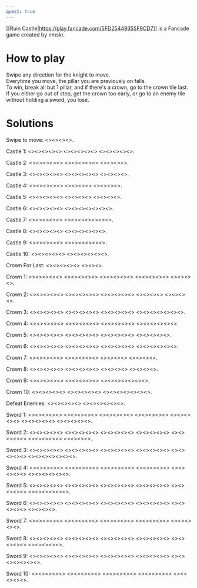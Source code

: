 ```yaml
---
quest: true
---
```

[[Ruin Castle|https://play.fancade.com/5FD25449355F9CD7]] is a Fancade game created by nmskr.

# How to play

Swipe any direction for the knight to move.<br>
Everytime you move, the pillar you are previously on falls.<br>
To win, break all but 1 pillar, and if there's a crown, go to the crown tile last.<br>
If you either go out of step, get the crown too early, or go to an enemy tile without holding a sword, you lose.

# Solutions

Swipe to move: <<NE>><<NE>><<NE>><<NE>>.

Castle 1: <<SW>><<SE>><<NE>><<NE>><<NW>> <<NW>><<SW>><<SW>><<SW>><<SE>> <<SE>><<SE>><<NE>><<NE>><<NE>>.

Castle 2: <<SW>><<NW>><<NE>><<NW>><<NW>> <<SW>><<SE>><<SW>><<NW>><<SW>> <<SE>><<SE>><<SE>><<NE>>.

Castle 3: <<SW>><<SW>><<NW>><<NE>><<NE>> <<NE>><<NW>><<SW>><<SW>><<SW>> <<NW>><<NE>><<NE>><<NE>>.

Castle 4: <<SW>><<SW>><<SE>><<NE>><<SE>> <<SW>><<SE>><<NE>><<NE>> <<NE>><<NW>><<NW>><<NW>>.

Castle 5: <<SE>><<SE>><<NE>><<NW>><<NW>> <<NW>><<SW>><<SW>><<SW>> <<SE>><<SE>><<NE>><<NW>>.

Castle 6: <<SE>><<NE>><<NE>><<NE>><<NW>> <<NW>><<NW>><<SW>><<SW>><<SW>><<SE>><<NE>>.

Castle 7: <<NW>><<NE>><<SE>><<SE>><<SW>> <<SE>><<SW>><<NW>><<NW>><<SW>><<SE>><<SE>>.

Castle 8: <<NE>><<NW>><<SW>><<SW>><<SW>> <<SE>><<SE>><<SE>><<NE>><<NW>><<NE>>.

Castle 9: <<SW>><<SE>><<NE>><<NE>><<NW>> <<NW>><<SW>><<NW>><<NE>><<NE>><<SE>>.

Castle 10: <<SE>><<NE>><<NW>><<NW>><<NW>> <<NE>><<SE>><<SE>><<NE>><<NW>><<NW>>.

Crown For Last: <<NE>><<SE>><<SW>><<SW>><<NW>> <<NW>><<NE>><<NE>>.

Crown 1: <<SW>><<SW>><<SE>><<SE>><<NE>> <<NW>><<NE>><<SE>><<NE>><<NE>> <<NW>><<SW>><<NW>><<NE>><<NW>> <<NW>><<SW>><<SE>><<SW>><<NW>> <<SW>><<SE>><<SW>><<NW>>.

Crown 2: <<NW>><<SW>><<SE>><<SW>><<SW>> <<NW>><<NW>><<NE>><<NE>><<NE>> <<NW>><<SW>><<SW>><<SW>><<NW>> <<NE>><<NE>><<NE>><<NE>> <<SE>><<SE>><<SE>><<SE>>.

Crown 3: <<SE>><<SE>><<NE>><<NW>><<NW>> <<NE>><<SE>><<SE>><<SE>><<SW>> <<SW>><<SE>><<SW>><<SW>><<NW>> <<NW>><<NW>><<NW>><<NE>><<SE>><<SE>><<SE>>.

Crown 4: <<NE>><<SE>><<SE>><<SE>><<NE>> <<NW>><<NW>><<NW>><<NW>><<SW>> <<SW>><<SW>><<SE>><<SW>><<SE>> <<NE>><<SE>><<SW>><<SE>><<NE>><<NE>>.

Crown 5: <<SW>><<SE>><<SE>><<NE>><<NW>> <<NE>><<NW>><<NE>><<NE>><<SE>> <<SE>><<SW>><<SW>><<SE>><<NE>> <<NE>><<SE>><<SW>><<SW>><<SW>>.

Crown 6: <<SE>><<NE>><<NE>><<NE>><<NE>> <<NW>><<NW>><<NW>><<NW>><<SW>> <<SW>><<SW>><<SW>><<SE>><<SE>> <<NE>><<NW>><<NE>><<NE>><<SE>><<SE>>.

Crown 7: <<NE>><<NW>><<SW>><<NW>><<NE>> <<NE>><<SE>><<SE>><<SE>><<SW>> <<SW>><<SE>><<SW>><<SW>> <<NW>><<NW>><<NE>><<SE>>.

Crown 8: <<SE>><<SE>><<SW>><<SW>><<NW>> <<NW>><<NW>><<NW>><<NE>><<NE>> <<NE>><<NE>><<SE>><<SE>> <<SW>><<NW>><<SW>><<SW>>.

Crown 9: <<NW>><<NW>><<NW>><<NE>><<NE>> <<NE>><<SE>><<SE>><<SW>><<NW>> <<SW>><<SE>><<SE>><<SE>><<SW>><<SW>><<NW>>.

Crown 10: <<SE>><<NE>><<NW>><<NW>><<NW>> <<NW>><<NE>><<NE>><<NE>><<SE>> <<SE>><<SW>><<SE>><<SW>><<NW>><<NW>><<NE>>.

Defeat Enemies: <<NE>><<NE>><<NW>><<SW>><<SW>> <<NW>><<NE>><<NE>><<NE>><<SE>><<SE>>.

Sword 1: <<SW>><<SW>><<SE>><<SE>><<NE>> <<NW>><<NE>><<SE>><<NE>><<NE>> <<NE>><<NW>><<SW>><<SW>><<NW>> <<NE>><<NE>><<NW>><<NW>><<NW>> <<SW>><<SE>><<SE>><<SW>><<NW>> <<NW>><<SW>><<SE>><<SE>><<SW>> <<SW>><<NW>><<NE>><<NW>><<SW>>.

Sword 2: <<NE>><<NE>><<NW>><<NW>><<NW>> <<NW>><<NW>><<SW>><<SE>><<SE>> <<SE>><<SE>><<SW>><<NW>><<NW>> <<NW>><<NW>><<SW>><<SE>><<SE>> <<SE>><<SE>><<SE>><<SW>><<SW>> <<NW>><<NW>><<NE>><<NW>><<SW>> <<NW>><<NW>><<NE>><<SE>>.

Sword 3: <<NE>><<NW>><<SW>><<SW>><<SW>> <<SE>><<NE>><<SE>><<SW>><<SE>> <<NE>><<SE>><<SW>><<SE>><<NE>> <<NE>><<NW>><<NW>><<NW>><<NE>> <<NE>><<NW>><<NW>><<NE>><<SE>> <<SE>><<SE>><<SE>><<SW>><<SW>><<NW>><<NE>>.

Sword 4: <<NW>><<NE>><<SE>><<SE>><<SE>> <<SE>><<NE>><<NE>><<NW>><<SW>> <<NW>><<NE>><<NW>><<SW>><<NW>> <<NE>><<NW>><<SW>><<SW>><<SW>> <<SW>><<SE>><<SE>><<SW>><<SE>> <<NE>><<SE>><<SW>><<SE>><<NE>><<NE>>.

Sword 5: <<NE>><<NE>><<NE>><<NE>><<NW>> <<SW>><<SW>><<SW>><<SW>><<SW>> <<SE>><<SE>><<SE>><<NE>><<NW>> <<NE>><<SE>><<SE>><<NE>><<NE>> <<NW>><<NW>><<NE>><<SE>><<SE>> <<SE>><<SW>><<SW>><<SW>><<SW>><<NW>>.

Sword 6: <<NW>><<NW>><<NW>><<NW>><<NE>> <<NE>><<NE>><<NE>><<NE>><<SE>> <<SE>><<SE>><<SE>><<SE>><<SW>> <<SW>><<SW>><<SW>><<NW>><<NW>> <<NW>><<NW>><<NE>><<NE>><<NE>> <<SE>><<SE>><<SE>><<SW>>.

Sword 7: <<NW>><<NW>><<NW>><<NW>><<NE>> <<NE>><<NE>><<NE>><<SE>><<SE>> <<SE>><<SW>><<SW>><<NW>><<NE>> <<NW>><<SW>><<SW>><<SE>><<SE>> <<SE>><<SE>><<SW>><<SW>><<NW>>.

Sword 8: <<SE>><<SE>><<NE>><<NE>><<NE>> <<NW>><<SW>><<SW>><<NW>><<NE>> <<NE>><<NW>><<NW>><<NW>><<SW>> <<SW>><<SE>><<NE>><<SE>><<SW>> <<SW>><<NW>><<SW>><<SE>><<SE>> <<SW>><<SE>><<SE>><<NE>><<NW>>.

Sword 9: <<SE>><<SE>><<SW>><<SW>><<NW>> <<NW>><<NW>><<NE>><<NE>><<NE>> <<SE>><<NE>><<NE>><<NW>><<SW>> <<NW>><<NE>><<NW>><<SW>><<SW>> <<SE>><<SW>><<NW>><<SW>><<SE>><<SW>><<NW>>.

Sword 10: <<SE>><<NE>><<NW>><<NE>><<NE>> <<NW>><<SW>><<SW>><<NW>><<NE>> <<NW>><<SW>><<NW>><<NE>><<NE>> <<SE>><<NE>><<NW>><<NE>><<SE>> <<SE>><<SE>><<SW>><<NW>><<SW>>.
